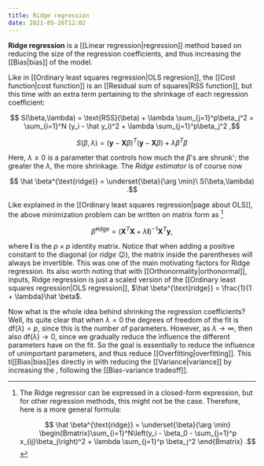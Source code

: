 ```yaml
---
title: Ridge regression
date: 2021-05-26T12:02
---
```


**Ridge regression** is a [[Linear regression|regression]] method based on reducing the size of the regression coefficients, and thus increasing the [[Bias|bias]] of the model.

Like in [[Ordinary least squares regression|OLS regresion]], the [[Cost function|cost function]] is an [[Residual sum of squares|RSS function]], but this time with an extra term pertaining to the shrinkage of each regression coefficient:

$$ S(\beta,\lambda) = \text{RSS}(\beta) + \lambda \sum_{j=1}^p\beta_j^2 = \sum_{i=1}^N (y_i - \hat y_i)^2 + \lambda \sum_{j=1}^p\beta_j^2 ,$$

$$ S(\beta, \lambda) = (\mathbf y - \mathbf X\beta)^T(\mathbf y - \mathbf X\beta) + \lambda \beta^T\beta $$

Here, $\lambda \ge 0$ is a parameter that controls how much the $\beta$'s are shrunk'; the greater the $\lambda$, the more shrinkage. The *Ridge estimator* is of course now

$$ \hat \beta^{\text{ridge}} = \underset{\beta}{\arg \min}\ S(\beta,\lambda) .$$

Like explained in the [[Ordinary least squares regression|page about OLS]], the above minimization problem can be written on matrix form as [^closed-form]

$$ \hat \beta^{\text{ridge}} = (\mathbf X^T\mathbf X + \lambda \mathbf I)^{-1}\mathbf X^T\mathbf y ,$$

where $\mathbf I$ is the $p\times p$ identity matrix. Notice that when adding a positive constant to the diagonal (or *ridge* 😉), the matrix inside the parentheses will always be invertible. This was one of the main motivating factors for Ridge regression. Its also worth noting that with [[Orthonormality|orthonormal]], inputs, Ridge regression is just a scaled version of the [[Ordinary least squares regression|OLS regression]], $\hat \beta^{\text{ridge}} = \frac{1}{1 + \lambda}\hat \beta$.

Now what is the whole idea behind shrinking the regression coefficients? Well, its quite clear that when $\lambda = 0$ the degrees of freedom of the fit is $\text{df}(\lambda) = p$, since this is the number of parameters. However, as $\lambda \rightarrow \infty$, then also $\text{df}(\lambda) \rightarrow 0$, since we gradually reduce the influence the different parameters have on the fit. So the goal is essentially to reduce the influence of unimportant parameters, and thus reduce [[Overfitting|overfitting]]. This ti[[Bias|bias]]es directly in with reducing the [[Variance|variance]] by increasing the , following the [[Bias-variance tradeoff]].

[^closed-form]: The Ridge regressor can be expressed in a closed-form expression, but for other regression methods, this might not be the case. Therefore, here is a more general formula:

	$$ \hat \beta^{\text{ridge}} = \underset{\beta}{\arg \min} \begin{Bmatrix}\sum_{i=1}^N\left(y_i - \beta_0 - \sum_{j=1}^p x_{ij}\beta_j\right)^2 + \lambda \sum_{j=1}^p \beta_j^2 \end{Bmatrix} .$$

